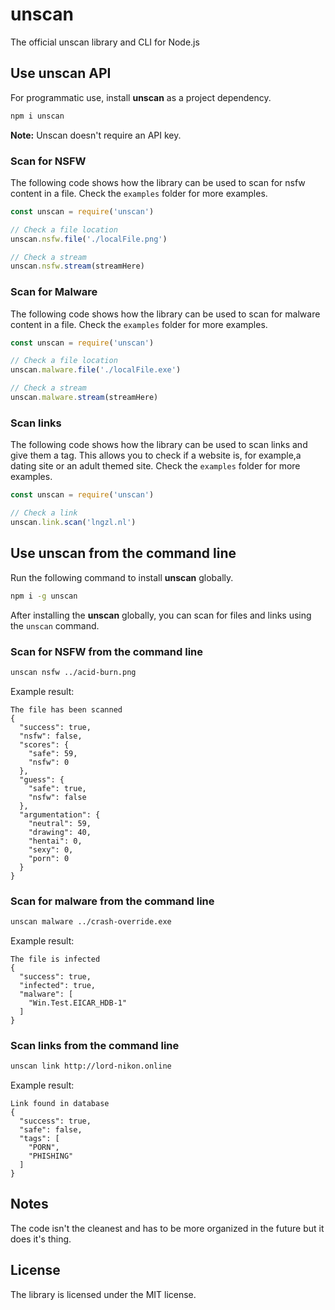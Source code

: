 # unscan
The official unscan library and CLI for Node.js

## Use unscan API
For programmatic use, install **unscan** as a project dependency.
```bash
npm i unscan
```

**Note:** Unscan doesn't require an API key.

### Scan for NSFW
The following code shows how the library can be used to scan for nsfw content in a file. Check the `examples` folder for more examples.
```js
const unscan = require('unscan')

// Check a file location
unscan.nsfw.file('./localFile.png')

// Check a stream
unscan.nsfw.stream(streamHere)
```
### Scan for Malware
The following code shows how the library can be used to scan for malware content in a file. Check the `examples` folder for more examples.
```js
const unscan = require('unscan')

// Check a file location
unscan.malware.file('./localFile.exe')

// Check a stream
unscan.malware.stream(streamHere)
```

### Scan links
The following code shows how the library can be used to scan links and give them a tag. This allows you to check if a website is, for example,a dating site or an adult themed site. Check the `examples` folder for more examples.
```js
const unscan = require('unscan')

// Check a link
unscan.link.scan('lngzl.nl')

```

## Use unscan from the command line
Run the following command to install **unscan** globally.
```bash
npm i -g unscan
```

After installing the **unscan** globally, you can scan for files and links using the `unscan` command.

### Scan for NSFW from the command line
```bash
unscan nsfw ../acid-burn.png
```
Example result:
```
The file has been scanned
{
  "success": true,
  "nsfw": false,
  "scores": {
    "safe": 59,
    "nsfw": 0
  },
  "guess": {
    "safe": true,
    "nsfw": false
  },
  "argumentation": {
    "neutral": 59,
    "drawing": 40,
    "hentai": 0,
    "sexy": 0,
    "porn": 0
  }
}
```

### Scan for malware from the command line
```bash
unscan malware ../crash-override.exe
```
Example result:
```
The file is infected
{
  "success": true,
  "infected": true,
  "malware": [
    "Win.Test.EICAR_HDB-1"
  ]
}
```

### Scan links from the command line
```bash
unscan link http://lord-nikon.online
```
Example result:
```
Link found in database
{
  "success": true,
  "safe": false,
  "tags": [
    "PORN",
    "PHISHING"
  ]
}
```

## Notes
The code isn't the cleanest and has to be more organized in the future but it does it's thing.

## License
The library is licensed under the MIT license.

